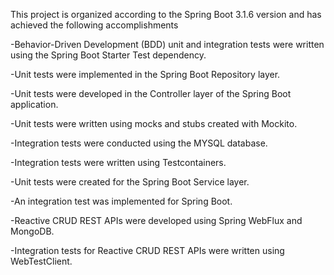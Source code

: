 This project is organized according to the Spring Boot 3.1.6 version and has achieved the following accomplishments

-Behavior-Driven Development (BDD) unit and integration tests were written using the Spring Boot Starter Test dependency.

-Unit tests were implemented in the Spring Boot Repository layer.

-Unit tests were developed in the Controller layer of the Spring Boot application.

-Unit tests were written using mocks and stubs created with Mockito.

-Integration tests were conducted using the MYSQL database.

-Integration tests were written using Testcontainers.

-Unit tests were created for the Spring Boot Service layer.

-An integration test was implemented for Spring Boot.

-Reactive CRUD REST APIs were developed using Spring WebFlux and MongoDB.

-Integration tests for Reactive CRUD REST APIs were written using WebTestClient.
